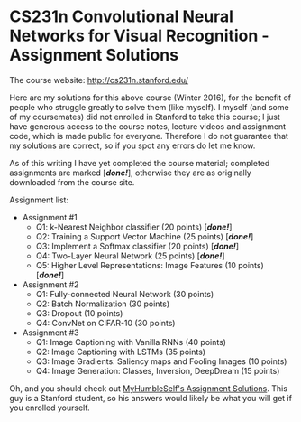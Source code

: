 CS231n Convolutional Neural Networks for Visual Recognition - Assignment Solutions
===============

The course website: http://cs231n.stanford.edu/ 

Here are my solutions for this above course (Winter 2016), for the benefit of people who struggle greatly to solve them (like myself). I myself (and some of my coursemates) did not enrolled in Stanford to take this course; I just have generous access to the course notes, lecture videos and assignment code, which is made public for everyone. Therefore I do not guarantee that my solutions are correct, so if you spot any errors do let me know. 

As of this writing I have yet completed the course material; completed assignments are marked [***done!***], otherwise they are as originally downloaded from the course site.

Assignment list:

 * Assignment #1
 	* Q1: k-Nearest Neighbor classifier (20 points) [***done!***]
 	* Q2: Training a Support Vector Machine (25 points) [***done!***]
 	* Q3: Implement a Softmax classifier (20 points) [***done!***]
 	* Q4: Two-Layer Neural Network (25 points) [***done!***]
 	* Q5: Higher Level Representations: Image Features (10 points) [***done!***]
 * Assignment #2
 	* Q1: Fully-connected Neural Network (30 points)
 	* Q2: Batch Normalization (30 points)
 	* Q3: Dropout (10 points)
 	* Q4: ConvNet on CIFAR-10 (30 points)
 * Assignment #3
 	* Q1: Image Captioning with Vanilla RNNs (40 points)
 	* Q2: Image Captioning with LSTMs (35 points)
 	* Q3: Image Gradients: Saliency maps and Fooling Images (10 points)
 	* Q4: Image Generation: Classes, Inversion, DeepDream (15 points)

Oh, and you should check out [MyHumbleSelf's Assignment Solutions](https://github.com/MyHumbleSelf/cs231n). This guy is a Stanford student, so his answers would likely be what you will get if you enrolled yourself.
